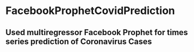 # FacebookProphetCovidPrediction
## Used multiregressor Facebook Prophet for times series prediction of Coronavirus Cases 
